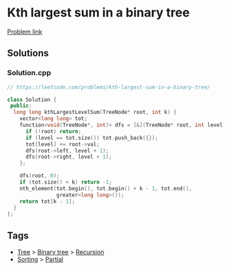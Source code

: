 # Kth largest sum in a binary tree

[Problem link](https://leetcode.com/problems/kth-largest-sum-in-a-binary-tree/)

## Solutions


### Solution.cpp
```cpp
// https://leetcode.com/problems/kth-largest-sum-in-a-binary-tree/

class Solution {
 public:
  long long kthLargestLevelSum(TreeNode* root, int k) {
    vector<long long> tot;
    function<void(TreeNode*, int)> dfs = [&](TreeNode* root, int level) {
      if (!root) return;
      if (level == tot.size()) tot.push_back({});
      tot[level] += root->val;
      dfs(root->left, level + 1);
      dfs(root->right, level + 1);
    };

    dfs(root, 0);
    if (tot.size() < k) return -1;
    nth_element(tot.begin(), tot.begin() + k - 1, tot.end(),
                greater<long long>());
    return tot[k - 1];
  }
};
```
## Tags

* [Tree](/README.md#Tree) > [Binary tree](/README.md#Tree-Binary_tree) > [Recursion](/README.md#Tree-Binary_tree-Recursion)
* [Sorting](/README.md#Sorting) > [Partial](/README.md#Sorting-Partial)
